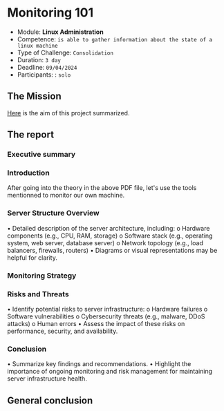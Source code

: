 # Monitoring 101

- Module: **Linux Administration** 
- Competence: `is able to gather information about the state of a linux machine`
- Type of Challenge: `Consolidation`
- Duration: `3 day`
- Deadline: `09/04/2024`
- Participants: : `solo`

## The Mission

[Here](https://github.com/becodeorg/BXL-k4MK4r-2/blob/main/content/02-Linux/09-Projects/02-Monitoring_101.md) is the aim of this project summarized.

## The report

### Executive summary

### Introduction
After going into the theory in the above PDF file, let's use the tools mentionned to monitor our own machine.

### Server Structure Overview
•	Detailed description of the server architecture, including:
o	Hardware components (e.g., CPU, RAM, storage)
o	Software stack (e.g., operating system, web server, database server)
o	Network topology (e.g., load balancers, firewalls, routers)
•	Diagrams or visual representations may be helpful for clarity.

### Monitoring Strategy

### Risks and Threats
•	Identify potential risks to server infrastructure:
o	Hardware failures
o	Software vulnerabilities
o	Cybersecurity threats (e.g., malware, DDoS attacks)
o	Human errors
•	Assess the impact of these risks on performance, security, and availability.

### Conclusion
•	Summarize key findings and recommendations.
•	Highlight the importance of ongoing monitoring and risk management for maintaining server infrastructure health.

## General conclusion
